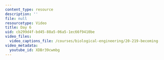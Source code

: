 ```yaml
---
content_type: resource
description: ''
file: null
resourcetype: Video
title: Day 6
uid: cb299d4f-bd45-88a5-06a5-1ec66f9410be
video_files:
  video_captions_file: /courses/biological-engineering/20-219-becoming-the-next-bill-nye-writing-and-hosting-the-educational-show-january-iap-2015/day-6-table-read-and-office-hours/day-6/XDBr39cwmbg.vtt
video_metadata:
  youtube_id: XDBr39cwmbg
---
```

